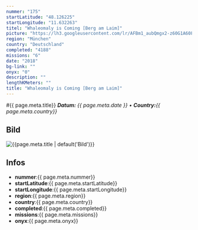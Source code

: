 ```yaml
---
nummer: "175"
startLatitude: "48.126225"
startLongitude: "11.632263"
titel: "Whaleomaly is Coming [Berg am Laim]"
picture: "https://lh3.googleusercontent.com/lr/AFBm1_aubQmgx2-z60G1A60FwLfw33rgWSsbdN64g1BcJjoEuwUjFUeDX9R1y9fn27ADFmXbCdlIatzgkZa3aidTY6YuhPSlV3CPgbDX9HsEzfCxGsZkB_aW1cSeQJLm5gXWZetlPVpvxz6evv_mPuZFq2_W_BhoVf3satTyTBhe7qo4ad7s0fwr3pw76UXcK4tbJ1UnCpPS-JrT_Y1wGvEgp-S0zYTeXzSQ7Uf-3L0Q--4GgVmJ8rMmqIIY3eK98FVKAJaYOMDyqyPobl2Ht9DaKVF_274Yl4d4lQzVzKNQkXgXFCXuMr10b3dRgYsOk1aF6YMwwgnZ4Gsda_1eO49nrjSRvlQyExZScb0csv_m86h_WS_91-Zo3F35ikZkcjA_fl69f6bGrz7-nCFgt8E5xdeDx9m1Nqlp2W2wtdgZ43MgglgbvjNrwfy6AHGBzYcYFt9ewxmD2yQ-M2BX9iorOBN38WsjJSDkjhgEiwXpmZwHZoWkHZg56n0fK1-WEk34-Kh8IxHB7spWWkZvkHrohFols5txv6-hoDmfLq9YpeTh4Q-w9VwlZ1-7iG4tRmBpdQhbULw10mTOVdM-Ftploczf7l_TJcrY63fGU0khbusStonEsjC9x6Ea0iBsFaaxHttQUerdGSUKOXAuYjZhcaxk-AWmUNlIyctwZ06zCTK-V-_22pyI5X9pKv-YH4EV2QYd3-OQek-bMt-giA21aRDwMOwTHG5_U10yV4GDgE6oACnfusDOakm3Gn7OYwY-IXEULtVGUpTNcHQOM60tcxK5CezrCBU2Ye30fXZA5jjl5lZDz5oBu-kr0U8ihPFQs-UhJw8yl9fY3wJYPx55XVlGS6y8jKUx0N4a"
region: "München"
country: "Deutschland"
completed: "4188"
missions: "6"
date: "2018"
bg-link: ""
onyx: "0"
description: ""
lengthKMeters: ""
title: "Whaleomaly is Coming [Berg am Laim]"
---
```


#{{ page.meta.title}}
_**Datum:** {{ page.meta.date }} • **Country:**{{ page.meta.country}}_

## Bild
![{{page.meta.title | default('Bild')}}]({{page.meta.picture}})

## Infos
- **nummer**:{{ page.meta.nummer}}
- **startLatitude**:{{ page.meta.startLatitude}}
- **startLongitude**:{{ page.meta.startLongitude}}
- **region**:{{ page.meta.region}}
- **country**:{{ page.meta.country}}
- **completed**:{{ page.meta.completed}}
- **missions**:{{ page.meta.missions}}
- **onyx**:{{ page.meta.onyx}}

